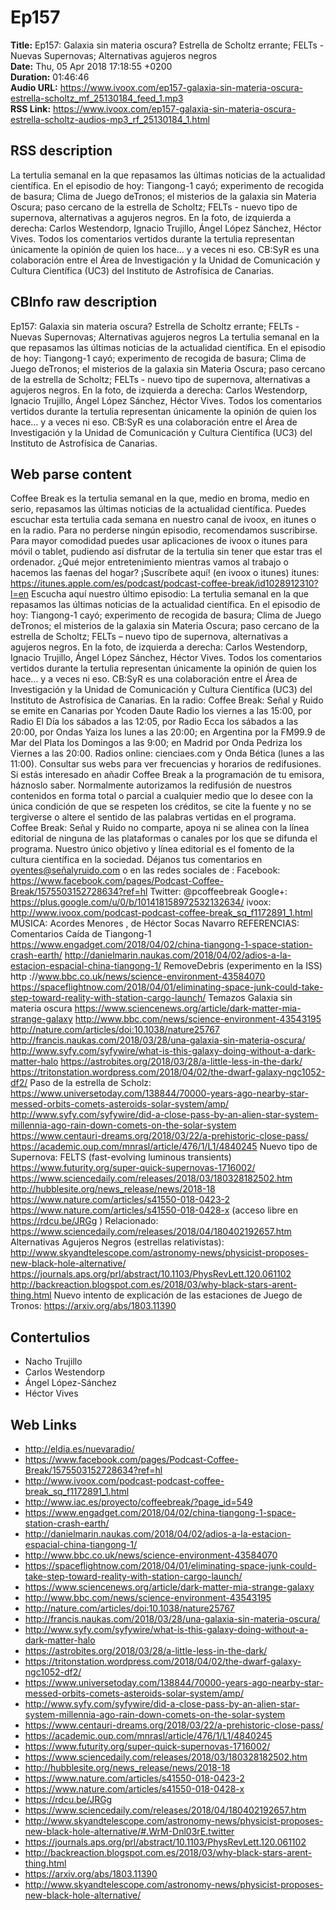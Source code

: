 # Ep157  
**Title:** Ep157: Galaxia sin materia oscura? Estrella de Scholtz errante; FELTs - Nuevas Supernovas; Alternativas agujeros negros  
**Date:** Thu, 05 Apr 2018 17:18:55 +0200  
**Duration:** 01:46:46  
**Audio URL:** https://www.ivoox.com/ep157-galaxia-sin-materia-oscura-estrella-scholtz_mf_25130184_feed_1.mp3  
**RSS Link:** https://www.ivoox.com/ep157-galaxia-sin-materia-oscura-estrella-scholtz-audios-mp3_rf_25130184_1.html  

## RSS description
La tertulia semanal en la que repasamos las últimas noticias de la actualidad científica. En el episodio de hoy: Tiangong-1 cayó; experimento de recogida de basura; Clima de Juego deTronos; el misterios de la galaxia sin Materia Oscura; paso cercano de la estrella de Scholtz;  FELTs - nuevo tipo de supernova, alternativas a agujeros negros. En la foto, de izquierda a derecha: Carlos Westendorp, Ignacio Trujillo, Ángel López Sánchez, Héctor Vives. Todos los comentarios vertidos durante la tertulia representan únicamente la opinión de quien los hace… y a veces ni eso. CB:SyR es una colaboración entre el Área de Investigación y la Unidad de Comunicación y Cultura Científica (UC3) del Instituto de Astrofísica de Canarias.

## CBInfo raw description
Ep157: Galaxia sin materia oscura? Estrella de Scholtz errante; FELTs - Nuevas Supernovas; Alternativas agujeros negros
La tertulia semanal en la que repasamos las últimas noticias de la actualidad científica. En el episodio de hoy: Tiangong-1 cayó; experimento de recogida de basura; Clima de Juego deTronos; el misterios de la galaxia sin Materia Oscura; paso cercano de la estrella de Scholtz;  FELTs - nuevo tipo de supernova, alternativas a agujeros negros. En la foto, de izquierda a derecha: Carlos Westendorp, Ignacio Trujillo, Ángel López Sánchez, Héctor Vives. Todos los comentarios vertidos durante la tertulia representan únicamente la opinión de quien los hace… y a veces ni eso. CB:SyR es una colaboración entre el Área de Investigación y la Unidad de Comunicación y Cultura Científica (UC3) del Instituto de Astrofísica de Canarias. 


## Web parse content
Coffee Break es la tertulia semanal en la que, medio en broma, medio en serio, repasamos las últimas noticias de la actualidad científica. Puedes escuchar esta tertulia cada semana en nuestro canal de ivoox, en itunes o en la radio. Para no perderse ningún episodio, recomendamos suscribirse. Para mayor comodidad puedes usar aplicaciones de ivoox o itunes para móvil o tablet, pudiendo así disfrutar de la tertulia sin tener que estar tras el ordenador. ¿Qué mejor entretenimiento mientras vamos al trabajo o hacemos las faenas del hogar? ¡Suscríbete aquí! (en ivoox o itunes) itunes: https://itunes.apple.com/es/podcast/podcast-coffee-break/id1028912310?l=en Escucha aquí nuestro último episodio: La tertulia semanal en la que repasamos las últimas noticias de la actualidad científica. En el episodio de hoy: Tiangong-1 cayó; experimento de recogida de basura; Clima de Juego deTronos; el misterios de la galaxia sin Materia Oscura; paso cercano de la estrella de Scholtz; FELTs – nuevo tipo de supernova, alternativas a agujeros negros. En la foto, de izquierda a derecha: Carlos Westendorp, Ignacio Trujillo, Ángel López Sánchez, Héctor Vives. Todos los comentarios vertidos durante la tertulia representan únicamente la opinión de quien los hace… y a veces ni eso. CB:SyR es una colaboración entre el Área de Investigación y la Unidad de Comunicación y Cultura Científica (UC3) del Instituto de Astrofísica de Canarias. En la radio: Coffee Break: Señal y Ruido se emite en Canarias por Ycoden Daute Radio los viernes a las 15:00, por Radio El Día los sábados a las 12:05, por Radio Ecca los sábados a las 20:00, por Ondas Yaiza los lunes a las 20:00; en Argentina por la FM99.9 de Mar del Plata los Domingos a las 9:00; en Madrid por Onda Pedriza los Viernes a las 20:00. Radios online: cienciaes.com y Onda Bética (lunes a las 11:00). Consultar sus webs para ver frecuencias y horarios de redifusiones. Si estás interesado en añadir Coffee Break a la programación de tu emisora, háznoslo saber. Normalmente autorizamos la redifusión de nuestros contenidos en forma total o parcial a cualquier medio que lo desee con la única condición de que se respeten los créditos, se cite la fuente y no se tergiverse o altere el sentido de las palabras vertidas en el programa. Coffee Break: Señal y Ruido no comparte, apoya ni se alinea con la línea editorial de ninguna de las plataformas o canales por los que se difunda el programa. Nuestro único objetivo y línea editorial es el fomento de la cultura científica en la sociedad. Déjanos tus comentarios en oyentes@señalyruido.com o en las redes sociales de : Facebook: https://www.facebook.com/pages/Podcast-Coffee-Break/1575503152728634?ref=hl Twitter: @pcoffeebreak Google+: https://plus.google.com/u/0/b/101418158972532132634/ ivoox: http://www.ivoox.com/podcast-podcast-coffee-break_sq_f1172891_1.html MÚSICA: Acordes Menores , de Héctor Socas Navarro REFERENCIAS: Comentarios Caída de Tiangong-1 https://www.engadget.com/2018/04/02/china-tiangong-1-space-station-crash-earth/ http://danielmarin.naukas.com/2018/04/02/adios-a-la-estacion-espacial-china-tiangong-1/ RemoveDebris (experimento en la ISS) http ://www.bbc.co.uk/news/science-environment-43584070 https://spaceflightnow.com/2018/04/01/eliminating-space-junk-could-take-step-toward-reality-with-station-cargo-launch/ Temazos Galaxia sin materia oscura https://www.sciencenews.org/article/dark-matter-mia-strange-galaxy http://www.bbc.com/news/science-environment-43543195 http://nature.com/articles/doi:10.1038/nature25767 http://francis.naukas.com/2018/03/28/una-galaxia-sin-materia-oscura/ http://www.syfy.com/syfywire/what-is-this-galaxy-doing-without-a-dark-matter-halo https://astrobites.org/2018/03/28/a-little-less-in-the-dark/ https://tritonstation.wordpress.com/2018/04/02/the-dwarf-galaxy-ngc1052-df2/ Paso de la estrella de Scholz: https://www.universetoday.com/138844/70000-years-ago-nearby-star-messed-orbits-comets-asteroids-solar-system/amp/ http://www.syfy.com/syfywire/did-a-close-pass-by-an-alien-star-system-millennia-ago-rain-down-comets-on-the-solar-system https://www.centauri-dreams.org/2018/03/22/a-prehistoric-close-pass/ https://academic.oup.com/mnrasl/article/476/1/L1/4840245 Nuevo tipo de Supernova: FELTS (fast-evolving luminous transients) https://www.futurity.org/super-quick-supernovas-1716002/ https://www.sciencedaily.com/releases/2018/03/180328182502.htm http://hubblesite.org/news_release/news/2018-18 https://www.nature.com/articles/s41550-018-0423-2 https://www.nature.com/articles/s41550-018-0428-x (acceso libre en https://rdcu.be/JRGg ) Relacionado: https://www.sciencedaily.com/releases/2018/04/180402192657.htm Alternativas Agujeros Negros (estrellas relativistas): http://www.skyandtelescope.com/astronomy-news/physicist-proposes-new-black-hole-alternative/ https://journals.aps.org/prl/abstract/10.1103/PhysRevLett.120.061102 http://backreaction.blogspot.com.es/2018/03/why-black-stars-arent-thing.html Nuevo intento de explicación de las estaciones de Juego de Tronos: https://arxiv.org/abs/1803.11390

## Contertulios
- Nacho Trujillo
- Carlos Westendorp
- Ángel López-Sánchez
- Héctor Vives
## Web Links
- http://eldia.es/nuevaradio/
- https://www.facebook.com/pages/Podcast-Coffee-Break/1575503152728634?ref=hl
- http://www.ivoox.com/podcast-podcast-coffee-break_sq_f1172891_1.html
- http://www.iac.es/proyecto/coffeebreak/?page_id=549
- https://www.engadget.com/2018/04/02/china-tiangong-1-space-station-crash-earth/
- http://danielmarin.naukas.com/2018/04/02/adios-a-la-estacion-espacial-china-tiangong-1/
- http://www.bbc.co.uk/news/science-environment-43584070
- https://spaceflightnow.com/2018/04/01/eliminating-space-junk-could-take-step-toward-reality-with-station-cargo-launch/
- https://www.sciencenews.org/article/dark-matter-mia-strange-galaxy
- http://www.bbc.com/news/science-environment-43543195
- http://nature.com/articles/doi:10.1038/nature25767
- http://francis.naukas.com/2018/03/28/una-galaxia-sin-materia-oscura/
- http://www.syfy.com/syfywire/what-is-this-galaxy-doing-without-a-dark-matter-halo
- https://astrobites.org/2018/03/28/a-little-less-in-the-dark/
- https://tritonstation.wordpress.com/2018/04/02/the-dwarf-galaxy-ngc1052-df2/
- https://www.universetoday.com/138844/70000-years-ago-nearby-star-messed-orbits-comets-asteroids-solar-system/amp/
- http://www.syfy.com/syfywire/did-a-close-pass-by-an-alien-star-system-millennia-ago-rain-down-comets-on-the-solar-system
- https://www.centauri-dreams.org/2018/03/22/a-prehistoric-close-pass/
- https://academic.oup.com/mnrasl/article/476/1/L1/4840245
- https://www.futurity.org/super-quick-supernovas-1716002/
- https://www.sciencedaily.com/releases/2018/03/180328182502.htm
- http://hubblesite.org/news_release/news/2018-18
- https://www.nature.com/articles/s41550-018-0423-2
- https://www.nature.com/articles/s41550-018-0428-x
- https://rdcu.be/JRGg
- https://www.sciencedaily.com/releases/2018/04/180402192657.htm
- http://www.skyandtelescope.com/astronomy-news/physicist-proposes-new-black-hole-alternative/#.WrM-Dnl03rE.twitter
- https://journals.aps.org/prl/abstract/10.1103/PhysRevLett.120.061102
- http://backreaction.blogspot.com.es/2018/03/why-black-stars-arent-thing.html
- https://arxiv.org/abs/1803.11390
- http://www.skyandtelescope.com/astronomy-news/physicist-proposes-new-black-hole-alternative/